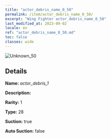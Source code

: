 ```yaml
---
title: "actor_debris_name_0_50"
permalink: /item/actor_debris_name_0_50/
excerpt: "Wing Fighter actor_debris_name_0_50"
last_modified_at: 2023-09-02
locale: en
ref: "actor_debris_name_0_50.md"
toc: false
classes: wide
---
```



 ![Unknown_50](/images/item/actor_debris_1_p.png)



## Details

 **Name:** *actor_debris_1* 

 **Description:** 

 **Rarity:** 1 

 **Type:** 28 

 **Suction:** true 

 **Auto Suction:** false 


